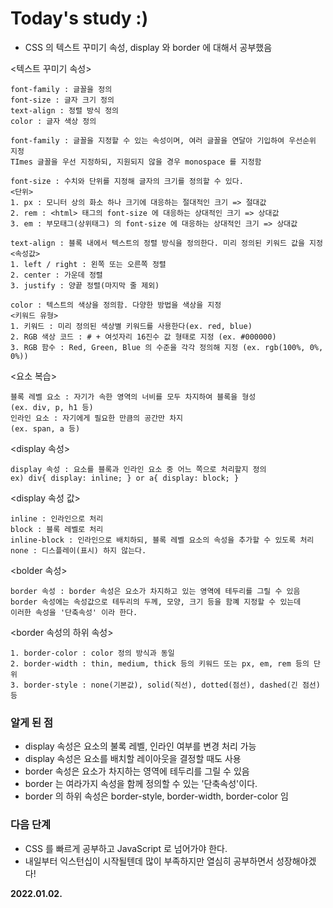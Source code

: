 # Today's study :)
- CSS 의 텍스트 꾸미기 속성, display 와 border 에 대해서 공부했음

<텍스트 꾸미기 속성>

    font-family : 글꼴을 정의
    font-size : 글자 크기 정의
    text-align : 정렬 방식 정의
    color : 글자 색상 정의
    
<font-family>

    font-family : 글꼴을 지정할 수 있는 속성이며, 여러 글꼴을 연달아 기입하여 우선순위 지정
    TImes 글꼴을 우선 지정하되, 지원되지 않을 경우 monospace 를 지정함

<font-size>

    font-size : 수치와 단위를 지정해 글자의 크기를 정의할 수 있다.
    <단위>
    1. px : 모니터 상의 화소 하나 크기에 대응하는 절대적인 크기 => 절대값
    2. rem : <html> 태그의 font-size 에 대응하는 상대적인 크기 => 상대값
    3. em : 부모태그(상위태그) 의 font-size 에 대응하는 상대적인 크기 => 상대값
    
<text-align>
    
    text-align : 블록 내에서 텍스트의 정렬 방식을 정의한다. 미리 정의된 키워드 값을 지정
    <속성값>
    1. left / right : 왼쪽 또는 오른쪽 정렬
    2. center : 가운데 정렬
    3. justify : 양끝 정렬(마지막 줄 제외)
    
<color>

    color : 텍스트의 색상을 정의함. 다양한 방법을 색상을 지정
    <키워드 유형>
    1. 키워드 : 미리 정의된 색상별 키워드를 사용한다(ex. red, blue)
    2. RGB 색상 코드 : # + 여섯자리 16진수 값 형태로 지정 (ex. #000000)
    3. RGB 함수 : Red, Green, Blue 의 수준을 각각 정의해 지정 (ex. rgb(100%, 0%, 0%))
    
<요소 복습>

    블록 레벨 요소 : 자기가 속한 영역의 너비를 모두 차지하여 블록을 형성
    (ex. div, p, h1 등)
    인라인 요소 : 자기에게 필요한 만큼의 공간만 차지
    (ex. span, a 등)

<display 속성>

    display 속성 : 요소를 블록과 인라인 요소 중 어느 쪽으로 처리할지 정의
    ex) div{ display: inline; } or a{ display: block; }
    
<display 속성 값>

    inline : 인라인으로 처리
    block : 블록 레벨로 처리
    inline-block : 인라인으로 배치하되, 블록 레벨 요소의 속성을 추가할 수 있도록 처리
    none : 디스플레이(표시) 하지 않는다.
    
<bolder 속성>

    border 속성 : border 속성은 요소가 차지하고 있는 영역에 테두리를 그릴 수 있음
    border 속성에는 속성값으로 테두리의 두께, 모양, 크기 등을 함꼐 지정할 수 있는데
    이러한 속성을 '단축속성' 이라 한다.
    
<border 속성의 하위 속성>
    
    1. border-color : color 정의 방식과 동일
    2. border-width : thin, medium, thick 등의 키워드 또는 px, em, rem 등의 단위
    3. border-style : none(기본값), solid(직선), dotted(점선), dashed(긴 점선) 등
    
    
### 알게 된 점
- display 속성은 요소의 불록 레벨, 인라인 여부를 변경 처리 가능
- display 속성은 요소를 배치할 레이아웃을 결정할 때도 사용
- border 속성은 요소가 차지하는 영역에 테두리를 그릴 수 있음
- border 는 여라가지 속성을 함께 정의할 수 있는 '단축속성'이다.
- border 의 하위 속성은 border-style, border-width, border-color 임

### 다음 단계
- CSS 를 빠르게 공부하고 JavaScript 로 넘어가야 한다.
- 내일부터 익스턴십이 시작될텐데 많이 부족하지만 열심히 공부하면서 성장해야겠다!

**2022.01.02.**
